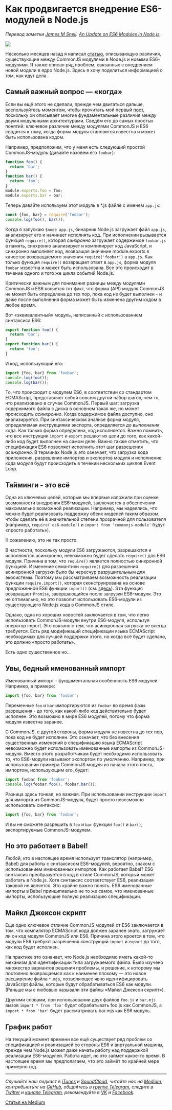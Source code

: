 # Как продвигается внедрение ES6-модулей в Node.js

*Перевод заметки [James M Snell](https://medium.com/@jasnell): [An Update on ES6 Modules in Node.js](https://medium.com/the-node-js-collection/an-update-on-es6-modules-in-node-js-42c958b890c).*

![](https://cdn-images-1.medium.com/max/1600/1*-Cn-SC0uvQBltUtxw8LFTQ.jpeg)

Несколько месяцев назад я написал [статью](https://medium.com/devschacht/node-js-tc-39-and-modules-3813d2f37370), описывающую различия, существующие между CommonJS модулями в Node.js и новыми ES6-модулями. Я также описал ряд проблем, связанных с внедрением новой модели в ядро Node.js. Здесь я хочу поделиться информацией о том, как идут дела.

## Самый важный вопрос — «когда»

Если вы ещё этого не сделали, прежде чем двигаться дальше, воспользуйтесь моментом, чтобы прочитать мой первый [пост](https://medium.com/devschacht/node-js-tc-39-and-modules-3813d2f37370), поскольку он описывает многие фундаментальные различия между двумя модульными архитектурами. Сведём его до самых простых понятий: ключевое различие между модулями CommonJS и ES6 сводится к тому, когда форма модуля становится известна и может быть использована кодом.

Например, предположим, что у меня есть следующий простой CommonJS-модуль (давайте назовем его `foobar`):

```js
function foo() {
  return 'bar';
}
function bar() {
  return 'foo';
}
module.exports.foo = foo;
module.exports.bar = bar;
```

Теперь давайте используем этот модуль в *.js файле с именем `app.js`:

```js
const {foo, bar} = require('foobar');
console.log(foo(), bar());
```

Когда я запускаю `$node app.js`, бинарник Node.js загружает файл `app.js`, анализирует его и начинает исполнять код. При исполнении вызывается функция `require()`, которая *синхронно* загружает содержимое `foobar.js` в память, синхронно анализирует и компилирует код JavaScript, и синхронно выполняет код, возвращая значение module.exports в качестве возвращаемого значения `require('foobar')` в `app.js`. Как только функция `require()` возвращает ответ в `app.js`, форма модуля `foobar` известна и может быть использована. Все это происходит в течение одного и того же цикла событий Node.js.

Критически важным для понимания разницы между модулями CommonJS и ES6 является тот факт, что форма (API) модуля CommonJS не может быть определена до тех пор, пока код не будет выполнен - и даже после выполнения форма может быть изменена другим кодом в любое время.

Вот «эквивалентный» модуль, написанный с использованием синтаксиса ES6:

```js
export function foo() {
  return 'bar';
}
export function bar() {
  return 'foo';
}
```

И код, использующий его:

```js
import {foo, bar} from 'foobar';
console.log(foo());
console.log(bar());
```

То, что происходит с модулем ES6, в соответствии со стандартом ECMAScript, представляет собой совсем другой набор шагов, чем то, что реализовано в случае CommonJS. Первый шаг: загрузка содержимого файла с диска в основном такая же, но может проиcходить *асинхронно*. Когда содержимое файла доступно, оно анализируется. При синтаксическом анализе форма модуля, определяемая инструкциями экспорта, определяется *до выполнения* кода. Как только форма определена, код исполняется. Важно помнить, что все инструкции `import` и `export` решают их цели до того, как какой-либо код будет выполнен на самом деле. Важно также отметить, что спецификация ES6 позволяет исполнить этот шаг разрешения *асинхронно*. В терминах Node.js это означает, что загрузка кода приложения, разрешение импортов и экспортов модуля и исполнение кода модуля будут происходить в течении нескольких циклов Event Loop.

## Тайминги - это всё

Одна из ключевых целей, которые мы впервые изложили при оценке возможности внедрения ES6-модулей, заключается в обеспечении максимально возможной реализации. Например, мы надеялись, что можно будет реализовать поддержку обеих моделей таким образом, чтобы сделать её в значительной степени прозрачной для пользователя (например, `require('es6-module')` и `import from 'commonjs-module'` будут «просто работать»).

К сожалению, это не так просто.

В частности, поскольку модули ES6 загружаются, разрешаются и исполняются асинхронно, невозможно будет сделать `require()` для ES6 модуля. Причина в том, что `require()` является полностью синхронной функцией. Изменение семантики `require()` для разрешения асинхронной загрузки было бы чересчур разрушительным для экосистемы. Поэтому мы рассматриваем возможность реализации функции `require.import()`, которая сконструирована на основе предложенной ES6 функции `import()` (см. [здесь](https://github.com/tc39/proposal-dynamic-import)). Эта функция возвращает `Promise`, завершающийся после загрузки ES6-модуля. Это не оптимально, но это позволит использовать ES6-модули из существующего Node.js кода в CommonJS стиле.

Однако, одна из хороших новостей заключается в том, что легко использовать CommonJS-модули внутри ES6-модуля, используя оператор import. Это связано с тем, что асинхронная загрузка не всегда требуется. Есть ряд модификаций спецификации языка ECMAScript необходимых для лучшей поддержки этого, но когда всё будет сделано, это должно «просто работать».

Есть одно существенное но...

## Увы, бедный именованный импорт

Именованный импорт - фундаментальная особенность ES6 модулей. Например, в примере:

```js
import {foo, bar} from 'foobar';
```

Переменные `foo` и `bar` импортируются из `foobar` во время фазы разрешения - до того, как какой-либо код действительно будет исполнен. Это возможно в мире ES6 модулей, потому что форма модуля известна заранее.

С CommonJS, с другой стороны, форма модуля не известна до тех пор, пока код не будет исполнен. Это означает, что без внесения существенных изменений в спецификацию языка ECMAScript невозможно будет использовать именованные импорты из CommonJS-модуля. Вместо этого разработчикам будет необходимо использовать то, что ES6-модули называют экспортом по умолчанию. Например, при использовании примера CommonJS модуля из начала этого поста, импортом, использующим его, будет:

```js
import foobar from 'foobar';
console.log(foobar.foo(), foobar.bar());
```

Разница здесь тонкая, но важная. При использовании инструкции `import` для импорта из CommonJS-модуля, будет просто невозможно использовать синтаксис:

```js
import {foo, bar} from 'foobar';
```

И вы не сможете разрешить в `foo` и `bar` функции `foo()` и `bar()`, экспортируемые CommonJS-модулем.

## Но это работает в Babel!

Любой, кто в настоящее время использует транслятор (например, Babel) для работы с синтаксисом ES6-модулей, вероятно, знаком с использованием именованных импортов. Как работает Babel? ES6 синтаксис преобразуется в код в стиле CommonJS, который может работать в Node.js. Хотя синтаксис соответствует ES6, реализация таковой не является. Это крайне важно понять. ES6 именованные импорты в Babel принципиально не то же самое, что именованные импорты, использующие полную реализацию спецификации.

## Майкл Джексон скрипт

Еще одно ключевое отличие CommonJS модулей от ES6 заключается в том, что компилятор ECMAScript кода должен заранее знать, загружает ли он код модуля CommonJS или ES6. Причина этого кроется в том, что модули ES6 требуют разрешения конструкций `import` и `export` до того, как код будет исполнен.

На практике это означает, что Node.js необходимо иметь какой-то механизм для идентификации типа загружаемого файла. Было изучено множество вариантов решения проблемы, и решение, к которому мы постоянно возвращаемся как к наименее плохому — это новое расширение файла `*.mjs`, позволяющее явно идентифицировать JavaScript файлы, которые будут обрабатываться ES6 как модули. (Раньше мы с любовью называли эти файлы «Майкл Джексон скрипт»).

Другими словами, при использовании двух файлов `foo.js` и `bar.mjs` вызов `import * from 'foo'` будет обрабатывать foo.js как CommonJS, а `import * from 'bar'` будет рассматривать bar.mjs как ES6 модуль.

## График работ

На текущий момент времени все ещё существует ряд проблем со спецификацией и реализацией со стороны ES6 и виртуальной машины, прежде чем Node.js может даже начать работу над поддержкой реализации ES6-модулей. Работа идет, но это займет какое-то время. В настоящее время мы предполагаем, что это займёт по крайней мере примерно год.

- - - -

*Слушайте наш подкаст в [iTunes](https://itunes.apple.com/ru/podcast/девшахта/id1226773343) и [SoundCloud](https://soundcloud.com/devschacht), читайте нас на [Medium](https://medium.com/devschacht), контрибьютьте на [GitHub](https://github.com/devSchacht), общайтесь в [группе Telegram](https://t.me/devSchacht), следите в [Twitter](https://twitter.com/DevSchacht) и [канале Telegram](https://t.me/devSchachtChannel), рекомендуйте в [VK](https://vk.com/devschacht) и [Facebook](https://www.facebook.com/devSchacht).*

[Статья на Medium](https://medium.com/devschacht/an-update-on-es6-modules-in-node-js-e0e7dcc44c6e)
